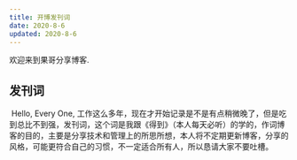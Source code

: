 ```yaml
---
title: 开博发刊词
date: 2020-8-6
updated: 2020-8-6
---
```

欢迎来到果哥分享博客.

## 发刊词

​    Hello, Every One, 工作这么多年，现在才开始记录是不是有点稍微晚了，但是吃到总比不到强，发刊词，这个词是我跟《得到》（本人每天必听）的学的，作词博客的目的，主要是分享技术和管理上的所思所想，本人将不定期更新博客，分享的风格，可能更符合自己的习惯，不一定适合所有人，所以恳请大家不要吐槽。
